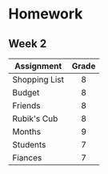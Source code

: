 # Homework 
## Week 2 

| Assignment | Grade |
|------------|:-----:| 
|Shopping List | 8 |
|Budget | 8 |
|Friends| 8 |  
|Rubik's Cub | 8 |    
| Months | 9  |
| Students | 7 |
| Fiances  | 7 | 
